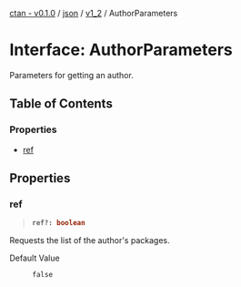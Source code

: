 [ctan - v0.1.0](../README.md) / [json](../modules/json.md) / [v1\_2](../modules/json.v1_2.md) / AuthorParameters

# Interface: AuthorParameters

Parameters for getting an author.

## Table of Contents

### Properties

- [ref](json.v1_2.AuthorParameters.md#ref)

## Properties

### ref

> <b>
>
> ```typescript
> ref?: boolean
> ```
>
> </b>

Requests the list of the author's packages.

<dl>
<dt> Default Value</dt>
<dd><p>

`false`

</p></dd>
</dl>

